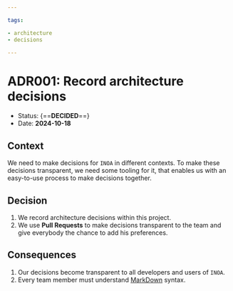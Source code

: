 ```yaml
---

tags:

- architecture
- decisions

---
```


# ADR001: Record architecture decisions

- Status: {==__DECIDED__==}
- Date: __2024-10-18__

## Context

We need to make decisions for `INOA` in different contexts.
To make these decisions transparent, we need some tooling for it, that enables us with an easy-to-use process to make
decisions together.

## Decision

1. We record architecture decisions within this project.
2. We use __Pull Requests__ to make decisions transparent to the team and give everybody the chance to add his
   preferences.

## Consequences

1. Our decisions become transparent to all developers and users of `INOA`.
2. Every team member must understand [MarkDown](https://www.markdownguide.org/basic-syntax/) syntax.
